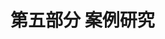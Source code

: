 <hgroup>

# <samp class="SANS_Futura_Std_Bold_Condensed_B_11">第五部分</samp> <samp class="SANS_Dogma_OT_Bold_B_11">案例研究</samp>

</hgroup>
